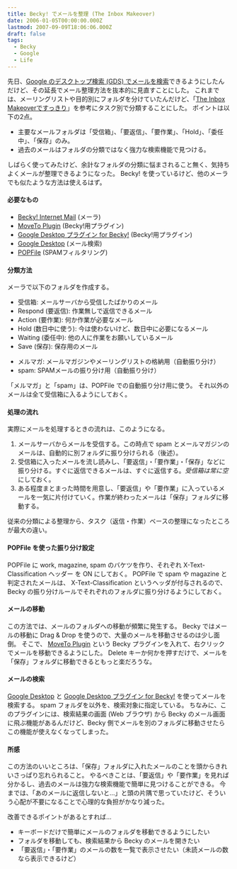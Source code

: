 ```yaml
---
title: Becky! でメールを整理 (The Inbox Makeover)
date: 2006-01-05T00:00:00.000Z
lastmod: 2007-09-09T18:06:06.000Z
draft: false
tags:
  - Becky
  - Google
  - Life
---
```


先日、[Google のデスクトップ検索 (GDS) でメールを検索](/posts/20051213/p01)できるようにしたんだけど、その延長でメール整理方法を抜本的に見直すことにした。 これまでは、メーリングリストや目的別にフォルダを分けていたんだけど、「[The Inbox Makeoverですっきり](http://www.ideaxidea.com/archives/2005/08/the_inbox_makeo.html)」を参考にタスク別で分類することにした。 ポイントは以下の2点。

- 主要なメールフォルダは「受信箱」、「要返信」、「要作業」、「Hold」、「委任中」、「保存」のみ。
- 過去のメールはフォルダの分類ではなく強力な検索機能で見つける。

しばらく使ってみたけど、余計なフォルダの分類に悩まされること無く、気持ちよくメールが整理できるようになった。 Becky! を使っているけど、他のメーラでも似たような方法は使えるはず。

#### 必要なもの

- [Becky! Internet Mail](http://www.rimarts.co.jp/becky-j.htm) (メーラ)
- [MoveTo Plugin](http://www.momo-lab.net/inu/moveto.html) (Becky!用プラグイン)
- [Google Desktop プラグイン for Becky!](http://d.hatena.ne.jp/shintarou3/20051109#1131515026) (Becky!用プラグイン)
- [Google Desktop](http://desktop.google.co.jp/) (メール検索)
- [POPFile](http://popfile.sourceforge.net/cgi-bin/wiki.pl?JP_POPFileDocumentationProject) (SPAMフィルタリング)

#### 分類方法

メーラで以下のフォルダを作成する。

- 受信箱: メールサーバから受信したばかりのメール
- Respond (要返信): 作業無しで返信できるメール
- Action (要作業): 何か作業が必要なメール
- Hold (数日中に使う): 今は使わないけど、数日中に必要になるメール
- Waiting (委任中): 他の人に作業をお願いしているメール
- Save (保存): 保存用のメール

* メルマガ: メールマガジンやメーリングリストの格納用（自動振り分け）
* spam: SPAMメールの振り分け用（自動振り分け）

「メルマガ」と「spam」は、POPFile での自動振り分け用に使う。 それ以外のメールは全て受信箱に入るようにしておく。

#### 処理の流れ

実際にメールを処理するときの流れは、このようになる。

1. メールサーバからメールを受信する。この時点で spam とメールマガジンのメールは、自動的に別フォルダに振り分けられる（後述）。
2. 受信箱に入ったメールを流し読みし、「要返信」・「要作業」・「保存」などに振り分ける。すぐに返信できるメールは、すぐに返信する。*受信箱は常に空*にしておく。
3. ある程度まとまった時間を用意し、「要返信」や「要作業」に入っているメールを一気に片付けていく。作業が終わったメールは「保存」フォルダに移動する。

従来の分類による整理から、タスク（返信・作業）ベースの整理になったところが最大の違い。

#### POPFile を使った振り分け設定

POPFile に work, magazine, spam のバケツを作り、それぞれ X-Text-Classification ヘッダー を ON にしておく。 POPFile で spam や magazine と判定されたメールは、 X-Text-Classification というヘッダが付与されるので、 Becky の振り分けルールでそれぞれのフォルダに振り分けるようにしておく。

#### メールの移動

この方法では、メールのフォルダへの移動が頻繁に発生する。 Becky ではメールの移動に Drag & Drop を使うので、大量のメールを移動させるのは少し面倒。 そこで、 [MoveTo Plugin](http://www.momo-lab.net/inu/moveto.html) という Becky プラグインを入れて、右クリックでメールを移動できるようにした。 Delete キーか何かを押すだけで、メールを「保存」フォルダに移動できるともっと楽だろうな。

#### メールの検索

[Google Desktop](http://desktop.google.co.jp/) と [Google Desktop プラグイン for Becky!](http://d.hatena.ne.jp/shintarou3/20051109#1131515026) を使ってメールを検索する。 spam フォルダを以外を、検索対象に指定している。 ちなみに、このプラグインには、検索結果の画面 (Web ブラウザ) から Becky のメール画面に飛ぶ機能があるんだけど、Becky 側でメールを別のフォルダに移動させたらこの機能が使えなくなってしまった。

#### 所感

この方法のいいところは、「保存」フォルダに入れたメールのことを頭からきれいさっぱり忘れられること。 やるべきことは、「要返信」や「要作業」を見れば分かるし、過去のメールは強力な検索機能で簡単に見つけることができる。 今までは、「あのメールに返信しないと…」と頭の片隅で思っていたけど、そういう心配が不要になることで心理的な負担がかなり減った。

改善できるポイントがあるとすれば…

- キーボードだけで簡単にメールのフォルダを移動できるようにしたい
- フォルダを移動しても、検索結果から Becky のメールを開きたい
- 「要返信」・「要作業」のメールの数を一覧で表示させたい（未読メールの数なら表示できるけど）
